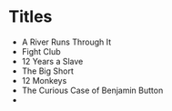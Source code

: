 # Titles

* A River Runs Through It
* Fight Club
* 12 Years a Slave
* The Big Short
* 12 Monkeys
* The Curious Case of Benjamin Button
*